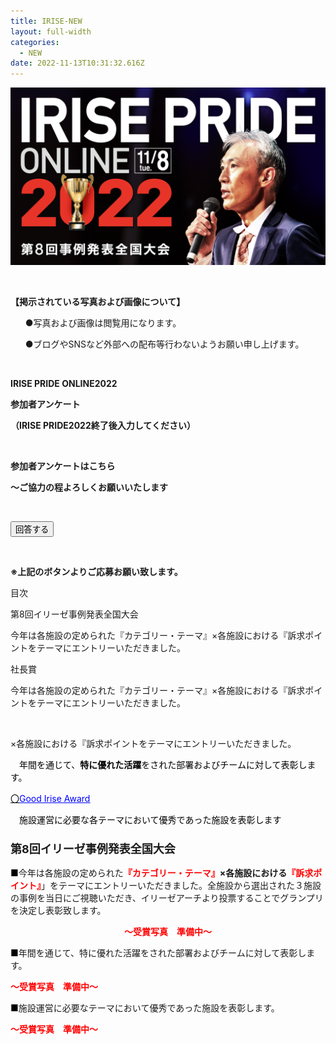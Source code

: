 ```yaml
---
title: IRISE-NEW
layout: full-width
categories:
  - NEW
date: 2022-11-13T10:31:32.616Z
---
```



![](/images/1574302761.png)

<br>

<div class="border-2 border-black text-xs rounded-md  p-2 mr-2">

<span class="text-xm text-center">**【掲示されている写真および画像について】</span>**

<ul class="list-disc list-inside "><P>●写真および画像は閲覧用になります。</span>

●ブログやSNSなど外部への配布等行わないようお願い申し上げます。</span></span></span></div></p> </ul><br>

<span class="text-xm text-left"><b>IRISE PRIDE ONLINE2022</b></span>

<span class="text-xm text-left"><b>参加者アンケート</b></span>

<span class="text-xm text-left text-red-600"><b>（IRISE PRIDE2022終了後入力してください）</b>

<br>

<p class="text-2xl text-left text-red-600 text-center"><b>参加者アンケートはこちら</b></p>

<p class="text-sm text-center"><b>～ご協力の程よろしくお願いいたします</b></p>

<br>

<div class="flex justify-center">

<a href="https://docs.google.com/forms/d/e/1FAIpQLSfkCntf-JLt8ZBz2jIE5jqc-Eu_B4MrXCXyatN_h61pjhcU1A/viewform" class="btn-push"><button class="bg-yellow-500 rounded shadow border-b-4 border-red-400 hover:bg-yellow-200 font-bold py-1 px-4 rounded-lg ">
回答する </button></a></div>

<br>

<p class="text-xs text-center"><b>※上記のボタンよりご応募お願い致します。</b></p>



<link href="https://cdn.jsdelivr.net/npm/tailwindcss/dist/tailwind.min.css" rel="stylesheet"> <styl





<span class="text-xl text-left font-bold">目次</span>

<span class="text-lg text-blue-700 text-left font-bold underline">第8回イリーゼ事例発表全国大会</span>

<span class="text-sm text-left ">今年は各施設の定められた</span><span class="text-sm text-red-600 font-bold">『カテゴリー・テーマ』</span><span class="text-sm  font-bold">×各施設における</span><span class="text-sm text-red-600 font-bold">『訴求ポイント</span><span class="text-sm text-left ">をテーマにエントリーいただきました。</span>



<span class="text-lg text-blue-700 text-left font-bold underline">社長賞</span>

<span class="text-sm text-left ">今年は各施設の定められた</span><span class="text-sm text-red-600 font-bold">『カテゴリー・テーマ』</span><span class="text-sm  font-bold">×各施設における</span><span class="text-sm text-red-600 font-bold">『訴求ポイント</span><span class="text-sm text-left ">をテーマにエントリーいただきました。</span>

<br>





<span class="text-sm  font-bold">×各施設における</span><span class="text-sm text-red-600 font-bold">『訴求ポイント</span><span class="text-sm text-left ">をテーマにエントリーいただきました。</span>







<p><span style="font-size: 14px; color: #000000;" data-mce-style="font-size: 14px; color: #000000;">　年間を通じて、<strong><span style="color: #000000;" data-mce-style="color: #000000;">特に優れた活躍</span></strong>をされた部署およびチームに対して表彰します。</span><span color="#000000" style="color: #000000;" data-mce-style="color: #000000;"><br></span></p>

<a href="#GoodIriseAward" span="" style="color: #000000;" data-mce-href="#GoodIriseAward" data-mce-style="color: #000000;"><span style="font-size: 14px;" data-mce-style="font-size: 14px;">〇<span style="color: #0000ff;" data-mce-style="color: #0000ff;"><u>Good Irise Award</u></span></span><span color="#000000" style="color: #000000;" data-mce-style="color: #000000;"><br></span></a>

<p><span style="font-size: 14px; color: #000000;" data-mce-style="font-size: 14px; color: #000000;">　施設運営に必要な各テーマにおいて優秀であった施設を表彰します</span><span color="#000000" style="color: #000000;" data-mce-style="color: #000000;"><br></span></p>

<h3 style="text-align: left;" data-mce-style="text-align: left;"><a id="第7回イリーゼ事例発表全国大会" span="" style="font-size: 18px;" name="第6回事例発表全国大会" data-mce-style="font-size: 18px;" class="mce-item-anchor"></a><span style="font-size: 18px;" data-mce-style="font-size: 18px;"><strong>第8回イリーゼ事例発表全国大会</strong></span></h3>

<p style="text-align: left;" data-mce-style="text-align: left;"><span style="color: #000000;" data-mce-style="color: #000000;">■</span><span style="font-size: 14px;" data-mce-style="font-size: 14px;">今年は各施設の定められた</span><span style="font-size: 14px; font-weight: 700 !important;" data-mce-style="font-size: 14px; font-weight: 700 !important;"><span style="color: #ff0000;" data-mce-style="color: #ff0000;">『カテゴリー・テーマ』</span>×各施設における<span style="color: #ff0000;" data-mce-style="color: #ff0000;">『訴求ポイント』</span></span><span style="font-size: 14px;" data-mce-style="font-size: 14px;">」をテーマにエントリーいただきました。全施設から選出された３施設の事例を当日にご視聴いただき、イリーゼアーチより投票することでグランプリを決定し表彰致します。</span></p>

<div class="cc-m-text-inline-rte mce-content-body" data-name="text" id="cc-m-text-12391739760" contenteditable="true" style="position: relative;"><p style="text-align: center;" data-mce-style="text-align: center;"><span style="color: #ff0000;" data-mce-style="color: #ff0000;"><strong><span face="Arial, Helvetica, sans-serif" style="font-family: Arial, Helvetica, sans-serif;" data-mce-style="font-family: Arial, Helvetica, sans-serif;"><span style="background-color: #ffffff;" data-mce-style="background-color: #ffffff;">～受賞写真　準備中～</span></span></strong></span></p></div>

<p style="text-align: left;" data-mce-style="text-align: left;"><span style="color: #000000;" data-mce-style="color: #000000;">■</span><span style="font-size: 14px;" data-mce-style="font-size: 14px;">年間を通じて、特に優れた活躍をされた部署およびチームに対して表彰します。</span></p>

<span style="color: #ff0000;" data-mce-style="color: #ff0000;"><strong><span face="Arial, Helvetica, sans-serif" style="font-family: Arial, Helvetica, sans-serif;" data-mce-style="font-family: Arial, Helvetica, sans-serif;"><span style="background-color: #ffffff;" data-mce-style="background-color: #ffffff;">～受賞写真　準備中～</span></span></strong></span>

<p style="text-align: left;" data-mce-style="text-align: left;"><span style="color: #000000;" data-mce-style="color: #000000;">■</span><span style="font-size: 14px;" data-mce-style="font-size: 14px;">施設運営に必要なテーマにおいて優秀であった施設を表彰します。</span></p>

<span style="color: #ff0000;" data-mce-style="color: #ff0000;"><strong><span face="Arial, Helvetica, sans-serif" style="font-family: Arial, Helvetica, sans-serif;" data-mce-style="font-family: Arial, Helvetica, sans-serif;"><span style="background-color: #ffffff;" data-mce-style="background-color: #ffffff;">～受賞写真　準備中～</span></span></strong></span>